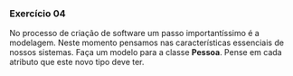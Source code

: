 ### Exercício 04

No processo de criação de software um passo importantíssimo é a modelagem. Neste momento pensamos nas características essenciais de nossos sistemas. Faça um modelo para a classe **Pessoa**. Pense em cada atributo que este novo tipo deve ter.